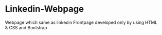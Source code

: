 # Linkedin-Webpage
Webpage which same as linkedin Frontpage developed only by using HTML &amp; CSS and Bootstrap
